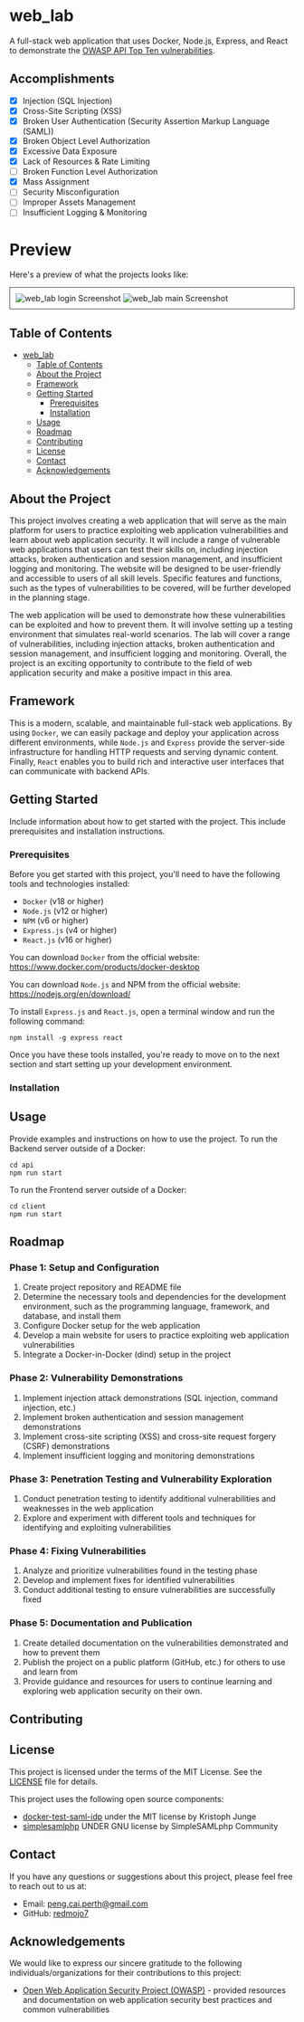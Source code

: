 # web_lab

A full-stack web application that uses Docker, Node.js, Express, and React to demonstrate the [OWASP API Top Ten vulnerabilities](https://owasp.org/www-project-api-security/).

## Accomplishments

- [x] Injection (SQL Injection)
- [x] Cross-Site Scripting (XSS)
- [x] Broken User Authentication (Security Assertion Markup Language (SAML))
- [x] Broken Object Level Authorization
- [x] Excessive Data Exposure
- [x] Lack of Resources & Rate Limiting
- [ ] Broken Function Level Authorization
- [x] Mass Assignment
- [ ] Security Misconfiguration
- [ ] Improper Assets Management
- [ ] Insufficient Logging & Monitoring

# Preview

Here's a preview of what the projects looks like:

<div style="border: 1px solid #444; padding: 10px;">
  <img src="./assets/screenshot_login.png" alt="web_lab login Screenshot" />
  <img src="./assets/screenshot_main.png" alt="web_lab main Screenshot" />
</div>


## Table of Contents

- [web_lab](#web_lab)
  - [Table of Contents](#table-of-contents)
  - [About the Project](#about-the-project)
  - [Framework](#Framework)
  - [Getting Started](#getting-started)
    - [Prerequisites](#prerequisites)
    - [Installation](#installation)
  - [Usage](#usage)
  - [Roadmap](#roadmap)
  - [Contributing](#contributing)
  - [License](#license)
  - [Contact](#contact)
  - [Acknowledgements](#acknowledgements)

## About the Project
This project involves creating a web application that will serve as the main platform for users to practice exploiting web application vulnerabilities and learn about web application security. It will include a range of vulnerable web applications that users can test their skills on, including injection attacks, broken authentication and session management, and insufficient logging and monitoring. The website will be designed to be user-friendly and accessible to users of all skill levels. Specific features and functions, such as the types of vulnerabilities to be covered, will be further developed in the planning stage.

The web application will be used to demonstrate how these vulnerabilities can be exploited and how to prevent them. It will involve setting up a testing environment that simulates real-world scenarios. The lab will cover a range of vulnerabilities, including injection attacks, broken authentication and session management, and insufficient logging and monitoring. Overall, the project is an exciting opportunity to contribute to the field of web application security and make a positive impact in this area.

## Framework
This is a modern, scalable, and maintainable full-stack web applications. By using `Docker`, we can easily package and deploy your application across different environments, while `Node.js` and `Express` provide the server-side infrastructure for handling HTTP requests and serving dynamic content. Finally, `React` enables you to build rich and interactive user interfaces that can communicate with backend APIs.

## Getting Started

Include information about how to get started with the project. This include prerequisites and installation instructions.

### Prerequisites

Before you get started with this project, you'll need to have the following tools and technologies installed:

* `Docker` (v18 or higher)
* `Node.js` (v12 or higher)
* `NPM` (v6 or higher)
* `Express.js` (v4 or higher)
* `React.js` (v16 or higher)

You can download `Docker` from the official website: https://www.docker.com/products/docker-desktop

You can download `Node.js` and NPM from the official website: https://nodejs.org/en/download/

To install `Express.js` and `React.js`, open a terminal window and run the following command:

```
npm install -g express react
```
Once you have these tools installed, you're ready to move on to the next section and start setting up your development environment.

### Installation


## Usage

Provide examples and instructions on how to use the project. 
To run the Backend server outside of a Docker:
```
cd api
npm run start
```
To run the Frontend server outside of a Docker:
```
cd client
npm run start
```

## Roadmap

### Phase 1: Setup and Configuration
 1. Create project repository and README file
 2. Determine the necessary tools and dependencies for the development environment, such as the programming language, framework, and database, and install them
 3. Configure Docker setup for the web application
 4. Develop a main website for users to practice exploiting web application vulnerabilities 
 5. Integrate a Docker-in-Docker (dind) setup in the project
### Phase 2: Vulnerability Demonstrations
 1. Implement injection attack demonstrations (SQL injection, command injection, etc.)
 2. Implement broken authentication and session management demonstrations
 3. Implement cross-site scripting (XSS) and cross-site request forgery (CSRF) demonstrations
 4. Implement insufficient logging and monitoring demonstrations
### Phase 3: Penetration Testing and Vulnerability Exploration
 1. Conduct penetration testing to identify additional vulnerabilities and weaknesses in the web application
 2. Explore and experiment with different tools and techniques for identifying and exploiting vulnerabilities
### Phase 4: Fixing Vulnerabilities
 1. Analyze and prioritize vulnerabilities found in the testing phase
 2. Develop and implement fixes for identified vulnerabilities
 3. Conduct additional testing to ensure vulnerabilities are successfully fixed
### Phase 5: Documentation and Publication
 1. Create detailed documentation on the vulnerabilities demonstrated and how to prevent them
 2. Publish the project on a public platform (GitHub, etc.) for others to use and learn from
 3. Provide guidance and resources for users to continue learning and exploring web application security on their own.

## Contributing


## License

This project is licensed under the terms of the MIT License. See the [LICENSE](LICENSE) file for details.

This project uses the following open source components:

- [docker-test-saml-idp](https://github.com/kristophjunge/docker-test-saml-idp) under the MIT license by Kristoph Junge
- [simplesamlphp](https://github.com/simplesamlphp/simplesamlphp) UNDER GNU license by SimpleSAMLphp Community

## Contact

If you have any questions or suggestions about this project, please feel free to reach out to us at:

- Email: [peng.cai.perth@gmail.com](peng.cai.perth@gmail.com)
- GitHub: [redmojo7](https://github.com/redmojo7)
## Acknowledgements

We would like to express our sincere gratitude to the following individuals/organizations for their contributions to this project:

- [Open Web Application Security Project (OWASP)](https://owasp.org/) - provided resources and documentation on web application security best practices and common vulnerabilities

